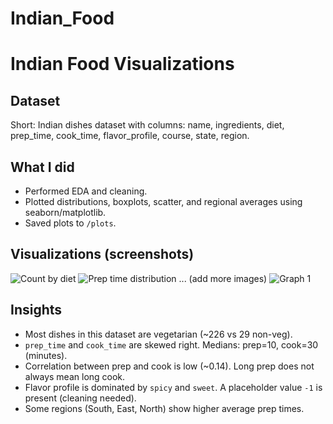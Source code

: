 # Indian_Food
# Indian Food Visualizations

## Dataset
Short: Indian dishes dataset with columns: name, ingredients, diet, prep_time, cook_time, flavor_profile, course, state, region.

## What I did
- Performed EDA and cleaning.
- Plotted distributions, boxplots, scatter, and regional averages using seaborn/matplotlib.
- Saved plots to `/plots`.

## Visualizations (screenshots)
![Count by diet](plots/count_diet.png)
![Prep time distribution](plots/prep_time_dist.png)
... (add more images)
![Graph 1](graph1.png)


## Insights
- Most dishes in this dataset are vegetarian (~226 vs 29 non-veg).
- `prep_time` and `cook_time` are skewed right. Medians: prep=10, cook=30 (minutes).
- Correlation between prep and cook is low (~0.14). Long prep does not always mean long cook.
- Flavor profile is dominated by `spicy` and `sweet`. A placeholder value `-1` is present (cleaning needed).
- Some regions (South, East, North) show higher average prep times.
